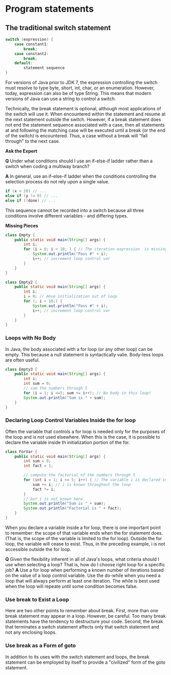 # Program statements

## The traditional switch statement

```java
switch (expression) {
    case constant1:
        break;
    case constant2:
        break;
    default:
        statement sequence
}
```

For versions of Java prior to JDK 7, the expression controlling the switch must resolve to type byte, short, int, char, or an enumeration. However, today, expression can also be of type String. This means that modern versions of Java can use a string to control a switch.

Technically, the break statement is optional, although most applications of the switch will use it. When encountered within the statement and resume at the next statement outside the switch. However, if a break statement does not end the statement sequence associated with a case, then all statements at and following the matching case will be executed until a break (or the end of the switch) is encountered. Thus, a case without a break will "fall through" to the next case.

**Ask the Expert**

**Q** Under what conditions should I use an if-else-if ladder rather than a switch when coding a multiway branch?

**A** In general, use an if-else-if ladder when the conditions controlling the selection process do not rely upon a single value.

```java
if (x < 10) // ...
else if (y != 0) // ...
else if (!done) // ...
```

This sequence cannot be recorded into a switch because all three conditions involve different variables - and differing types. 

**Missing Pieces**

```java
class Empty {
    public static void main(String[] args) {
        int i;
        for (i = 0; i < 10; ) { // The iteration expression  is missing
            System.out.println("Pass #" + i);
            i++; // increment loop control var
        }
    }
}
```

```java
class Empty2 {
    public static void main(String[] args) {
        int i;
        i = 0; // move initialization out of loop
        for (; i < 10;) {
            System.out.println("Pass #" + i);
            i++; // increment loop control var
        }
    }
}
```

### Loops with No Body

In Java, the body associated with a for loop (or any other loop) can be empty. This because a null statement is syntactically valie. Body-less loops are often useful.

```java
class Empty3 {
    public static void main(String[] args) {
        int i;
        int sum = 0;
        // sum the numbers through 5
        for (i = 1; i <=5; sum += i++); // No body in this loop!
        System.out.println("Sum is " + sum);
    }
}
```

### Declaring Loop Control Variables Inside the for loop

Often the variable that controls a for loop is needed only for the purposes of the loop and is not used elsewhere. When this is the case, it is possible to declare the variable inside th initialization portion of the for.

```java
class ForVar {
    public static void main(String[] args) {
        int sum = 0; 
        int fact = 1;

        // compute the factorial of the numbers through 5
        for (int i = 1; i <= 5; i++) { // The variable i is declared inside the for statement
            sum += i; // i is known throughout the loop 
            fact *= i;
        }
        // but i is not known here
        System.out.println("Sum is " + sum);
        System.out.println("Factorial is " + fact);
    }
}
```

When you declare a variable inside a for loop, there is one important point to remember: the scope of that variable ends when the for statement does. (That is, the scope of the variable is limited to the for loop). Outside the for loop, the variable will cease to exist. Thus, in the preceding example, i is not accessible outside the for loop.

**Q** Given the flexibility inherent in all of Java's loops, what criteria should I use when selecting a loop? That is, how do I choose right loop for a specific job?
**A** Use a for loop when performing a known number of iterations based on the value of a loop control variable. Use the do-while when you need a loop that will always perform at least one iteration. The while is best used when the loop will repeate until some condition becomes false.

### Use break to Exist a Loop

Here are two other points to remember about break. First, more than one break statement may appear in a loop. However, be careful. Too many break statements have the tendency to destructure your code. Second, the break that terminates a switch statement affects only that switch statement and not any enclosing loops.

### Use break as a Form of goto

In addition to its uses with the switch statement and loops, the break statement can be employed by itself to provide a "civilized" form of the goto statement. 